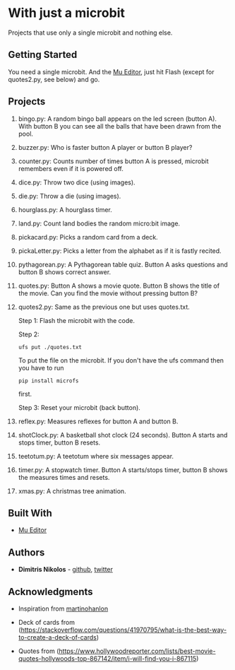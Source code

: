 # With just a microbit

Projects that use only a single microbit and nothing else.

## Getting Started

You need a single microbit. And the [Mu Editor](https://codewith.mu/), just hit 
Flash (except for quotes2.py, see below) and go.

## Projects
1. bingo.py: A random bingo ball appears on the led screen (button A). With button B you can see all
the balls that have been drawn from the pool.

2. buzzer.py: Who is faster button A player or button B player?

3. counter.py: Counts number of times button A is pressed, microbit remembers even if it is powered off.

4. dice.py: Throw two dice (using images).

5. die.py: Throw a die (using images).

6. hourglass.py: A hourglass timer.

7. land.py: Count land bodies the random micro:bit image.

8. pickacard.py: Picks a random card from a deck.

9. pickaLetter.py: Picks a letter from the alphabet as if it is fastly recited.

10. pythagorean.py: A Pythagorean table quiz. Button A asks questions and button B shows correct answer.

11. quotes.py: Button A shows a movie quote. Button B shows the title of the movie. Can you find the 
movie without pressing button B?

12. quotes2.py: Same as the previous one but uses quotes.txt.

	Step 1: Flash the microbit with the code.

	Step 2:
	```
	ufs put ./quotes.txt
	```
	To put the file on the microbit. If you don't have the ufs command then you have to run
	```
	pip install microfs
	```
	first.

	Step 3:
	Reset your microbit (back button).

13. reflex.py: Measures reflexes for button A and button B.

14. shotClock.py: A basketball shot clock (24 seconds). Button A starts and stops timer, button B resets.

15. teetotum.py: A teetotum where six messages appear.

16. timer.py: A stopwatch timer. Button A starts/stops timer, button B shows the measures times and resets.

17. xmas.py: A christmas tree animation.

## Built With

* [Mu Editor](https://codewith.mu/)

## Authors

* **Dimitris Nikolos** - [github](https://github.com/dimnikolos), [twitter](https://twitter.com/dnikolos)

## Acknowledgments

* Inspiration from [martinohanlon](https://github.com/martinohanlon/microbit-micropython)

* Deck of cards from (https://stackoverflow.com/questions/41970795/what-is-the-best-way-to-create-a-deck-of-cards)

* Quotes from (https://www.hollywoodreporter.com/lists/best-movie-quotes-hollywoods-top-867142/item/i-will-find-you-i-867115)
